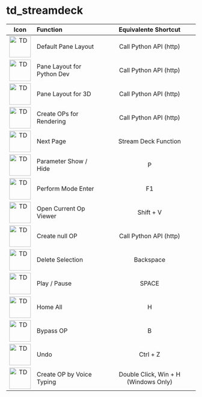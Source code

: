 # td_streamdeck

| Icon        | Function           | Equivalente Shortcut  |
| :-------------: |:-------------| :-----:|
| <img alt='TD' width='57' src='https://github.com/takaf51/td_streamdeck/blob/main/Icons/TD_Logo.png'/>| Default Pane Layout  | Call Python API (http) |
| <img alt='TD' width='57' src='https://github.com/takaf51/td_streamdeck/blob/main/Icons/3Ddev.png'/>| Pane Layout for Python Dev  | Call Python API (http) |
| <img alt='TD' width='57' src='https://github.com/takaf51/td_streamdeck/blob/main/Icons/PythonDev.png'/>| Pane Layout for 3D  | Call Python API (http) |
| <img alt='TD' width='57' src='https://github.com/takaf51/td_streamdeck/blob/main/Icons/3D.png'/>| Create OPs for Rendering  | Call Python API (http) |
| <img alt='TD' width='57' src='https://github.com/takaf51/td_streamdeck/blob/main/Icons/NextPage.png'/>| Next Page  | Stream Deck Function |
| <img alt='TD' width='57' src='https://github.com/takaf51/td_streamdeck/blob/main/Icons/parameter.png'/>| Parameter Show / Hide | P |
| <img alt='TD' width='57' src='https://github.com/takaf51/td_streamdeck/blob/main/Icons/Preview.png'/>| Perform Mode Enter  | F1 |
| <img alt='TD' width='57' src='https://github.com/takaf51/td_streamdeck/blob/main/Icons/View.png'/>| Open Current Op Viewer  | Shift + V |
| <img alt='TD' width='57' src='https://github.com/takaf51/td_streamdeck/blob/main/Icons/Null.png'/>| Create null OP  | Call Python API (http) |
| <img alt='TD' width='57' src='https://github.com/takaf51/td_streamdeck/blob/main/Icons/BS.png'/>| Delete Selection  | Backspace |
| <img alt='TD' width='57' src='https://github.com/takaf51/td_streamdeck/blob/main/Icons/PlayPause.png'/>| Play / Pause  | SPACE |
| <img alt='TD' width='57' src='https://github.com/takaf51/td_streamdeck/blob/main/Icons/Home.png'/>| Home All  | H |
| <img alt='TD' width='57' src='https://github.com/takaf51/td_streamdeck/blob/main/Icons/Bypass.png'/>| Bypass OP  | B |
| <img alt='TD' width='57' src='https://github.com/takaf51/td_streamdeck/blob/main/Icons/Undo.png'/>| Undo  | Ctrl + Z |
| <img alt='TD' width='57' src='https://github.com/takaf51/td_streamdeck/blob/main/Icons/CreateNewOperator.png'/>| Create OP by Voice Typing  | Double Click, Win + H (Windows Only)  |
